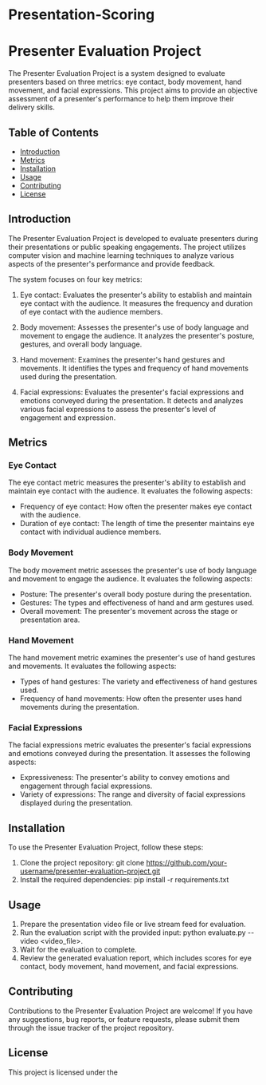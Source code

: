 # Presentation-Scoring
# Presenter Evaluation Project

The Presenter Evaluation Project is a system designed to evaluate presenters based on three metrics: eye contact, body movement, hand movement, and facial expressions. This project aims to provide an objective assessment of a presenter's performance to help them improve their delivery skills.

## Table of Contents

- [Introduction](#introduction)
- [Metrics](#metrics)
- [Installation](#installation)
- [Usage](#usage)
- [Contributing](#contributing)
- [License](#license)

## Introduction

The Presenter Evaluation Project is developed to evaluate presenters during their presentations or public speaking engagements. The project utilizes computer vision and machine learning techniques to analyze various aspects of the presenter's performance and provide feedback.

The system focuses on four key metrics:

1. Eye contact: Evaluates the presenter's ability to establish and maintain eye contact with the audience. It measures the frequency and duration of eye contact with the audience members.

2. Body movement: Assesses the presenter's use of body language and movement to engage the audience. It analyzes the presenter's posture, gestures, and overall body language.

3. Hand movement: Examines the presenter's hand gestures and movements. It identifies the types and frequency of hand movements used during the presentation.

4. Facial expressions: Evaluates the presenter's facial expressions and emotions conveyed during the presentation. It detects and analyzes various facial expressions to assess the presenter's level of engagement and expression.

## Metrics

### Eye Contact

The eye contact metric measures the presenter's ability to establish and maintain eye contact with the audience. It evaluates the following aspects:

- Frequency of eye contact: How often the presenter makes eye contact with the audience.
- Duration of eye contact: The length of time the presenter maintains eye contact with individual audience members.

### Body Movement

The body movement metric assesses the presenter's use of body language and movement to engage the audience. It evaluates the following aspects:

- Posture: The presenter's overall body posture during the presentation.
- Gestures: The types and effectiveness of hand and arm gestures used.
- Overall movement: The presenter's movement across the stage or presentation area.

### Hand Movement

The hand movement metric examines the presenter's use of hand gestures and movements. It evaluates the following aspects:

- Types of hand gestures: The variety and effectiveness of hand gestures used.
- Frequency of hand movements: How often the presenter uses hand movements during the presentation.

### Facial Expressions

The facial expressions metric evaluates the presenter's facial expressions and emotions conveyed during the presentation. It assesses the following aspects:

- Expressiveness: The presenter's ability to convey emotions and engagement through facial expressions.
- Variety of expressions: The range and diversity of facial expressions displayed during the presentation.

## Installation

To use the Presenter Evaluation Project, follow these steps:

1. Clone the project repository: git clone https://github.com/your-username/presenter-evaluation-project.git
2. Install the required dependencies: pip install -r requirements.txt

## Usage

1. Prepare the presentation video file or live stream feed for evaluation.
2. Run the evaluation script with the provided input: python evaluate.py --video <video_file>.
3. Wait for the evaluation to complete.
4. Review the generated evaluation report, which includes scores for eye contact, body movement, hand movement, and facial expressions.

## Contributing

Contributions to the Presenter Evaluation Project are welcome! If you have any suggestions, bug reports, or feature requests, please submit them through the issue tracker of the project repository.

## License

This project is licensed under the
